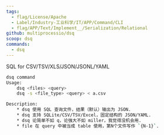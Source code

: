 ```yaml
---
tags:
  - flag/License/Apache
  - Label/Industry-工业科学/IT/APP/Command/CLI
  - flag/APP/Text/Implement__/Serialization/Relational
github: multiprocessio/dsq
scoop: dsq
commands:
  - dsq
---
```


SQL for CSV/TSV/XLS/JSON/JSONL/YAML


```bash
dsq command
Usage:
    dsq <files> <query>
    dsq -s <file_type> <query> < a.csv

Description:
    * dsq 使用 SQL 查询文件，结果（默认）输出为 JSON.
    * dsq 支持 SQLite/CSV/TSV/Excel，固定结构的 JSON/YAML.
    * dsq 论简单不如 q，论强大不如 miller，我觉得没机会用.
    * file 在 query 中被当成 table 使用，第N个文件写作 `{N-1}`.


```